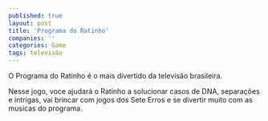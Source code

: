 ```yaml
---
published: true
layout: post
title: 'Programa do Ratinho'
companies: ''
categories: Game
tags: televisão
---
```

O Programa do Ratinho é o mais divertido da televisão brasileira.

Nesse jogo, voce ajudará o Ratinho a solucionar casos de DNA, separações e intrigas, vai brincar com jogos dos Sete Erros e se divertir muito com as musicas do programa.


 
 
 
